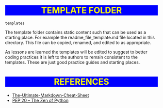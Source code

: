 <!--
readme.md

This is the readme.md file for thhe templates folder.

Description: This file provides the general description for the templates folder.
-->

<style>

r { color: Red}      /* Fail */
o { color: Orange }  /* Wait */
g { color: Green }   /* Pass */
l { color: Blue }

hr.red {border-top: 3px dashed red;}

.header {
    color: Yellow;
    width: auto;
    background-color: Blue;
    text-align: center;}

</style>


# <div class='header'>TEMPLATE FOLDER</div>

`templates`

The template folder contains static content such that can be used as a starting place.
For example the readme_file_template.md file located in this directory. This file
can be copied, renamed, and edited to as appropriate. 

As lessons are learned the templates will be edited to suggest to better coding practices
it is left to the authors to remain consistent to the templates. These are just good
practice guides and starting places.

# <div class="header">REFERENCES</div>
* [The-Ultimate-Markdown-Cheat-Sheet](https://github.com/lifeparticle/Markdown-Cheatsheet)
* [PEP 20 – The Zen of Python](https://peps.python.org/pep-0020/)
